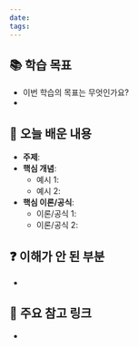 ```yaml
---
date: 
tags:
---
```

## 📚 학습 목표 
- 이번 학습의 목표는 무엇인가요? 
- 
## 📝 오늘 배운 내용 
- **주제**: 
- **핵심 개념**: 
	- 예시 1: 
	- 예시 2: 
- **핵심 이론/공식**: 
	- 이론/공식 1: 
	- 이론/공식 2: 
## ❓ 이해가 안 된 부분 
- 
## 📌 주요 참고 링크
- 